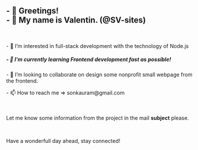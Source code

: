 <!DOCTYPE html>

<head>
</head>

<body>
    <h2>- 👋 Greetings!</br>- 👋 My name is Valentin. (@SV-sites)</h2>
    </br>
    <p>- 👀 I’m interested in full-stack development with the technology of Node.js</p>
    <h5>- 🌱 I’m currently learning Frontend development fast as possible!</h5>
    <p>- 💞️ I’m looking to collaborate on design some nonprofit small webpage from the frontend.</p>
</body>
<footer>
    <p>- 📫 How to reach me => <a>sonkauram@gmail.com</a></p>
    </br>
    <p>Let me know some information from the project in the mail <b>subject</b> please.</p>
    </br>
    <p>Have a wonderfull day ahead, stay connected!</p>
</footer>
<!---
SV-sites/SV-sites is a ✨ special ✨ repository because its `README.md` (this file) appears on your GitHub profile.
You can click the Preview link to take a look at your changes.
--->
